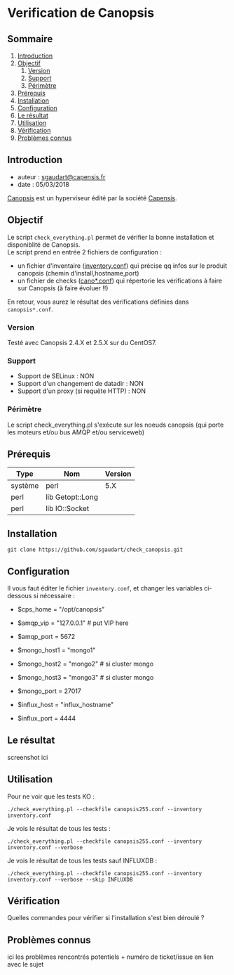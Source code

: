 # Verification de Canopsis

## Sommaire

1. [Introduction](#introduction)
2. [Objectif](#objectif)
   1. [Version](#version)
   2. [Support](#support)
   3. [Périmètre](#périmètre)
4. [Prérequis](#prérequis)
4. [Installation](#installation)
5. [Configuration](#configuration)
6. [Le résultat](#le-résultat)
7. [Utilisation](#utilisation)
8. [Vérification](#vérification)
9. [Problèmes connus](#problèmes-connus)

## Introduction

- auteur : sgaudart@capensis.fr
- date : 05/03/2018

[Canopsis](http://www.canopsis.com/) est un hyperviseur édité par la société [Capensis](https://www.capensis.fr/).

## Objectif

Le script `check_everything.pl` permet de vérifier la bonne installation et disponiblité de Canopsis.  
Le script prend en entrée 2 fichiers de configuration :
- un fichier d'inventaire ([inventory.conf](inventory.conf)) qui précise qq infos sur le produit canopsis (chemin d'install,hostname,port)
- un fichier de checks ([cano*.conf](canopsis255.conf)) qui répertorie les vérifications à faire sur Canopsis (à faire évoluer !!)

En retour, vous aurez le résultat des vérifications définies dans `canopsis*.conf`.


### Version

Testé avec Canopsis 2.4.X et 2.5.X sur du CentOS7.


### Support

- Support de SELinux : NON
- Support d'un changement de datadir : NON
- Support d'un proxy (si requête HTTP) : NON


### Périmètre

Le script check_everything.pl s'exécute sur les noeuds canopsis (qui porte les moteurs et/ou bus AMQP et/ou serviceweb)


## Prérequis

| Type    | Nom              | Version |
|---------|------------------|---------|
| système | perl             | 5.X     |
| perl    | lib Getopt::Long |         |
| perl    | lib IO::Socket   |         |


## Installation

```
git clone https://github.com/sgaudart/check_canopsis.git
```


## Configuration

Il vous faut éditer le fichier `inventory.conf`, et changer les variables ci-dessous si nécessaire :
- $cps_home    = "/opt/canopsis"

- $amqp_vip    = "127.0.0.1" # put VIP here
- $amqp_port   = 5672

- $mongo_host1 = "mongo1"
- $mongo_host2 = "mongo2" # si cluster mongo
- $mongo_host3 = "mongo3" # si cluster mongo
- $mongo_port   = 27017

- $influx_host = "influx_hostname"
- $influx_port = 4444


## Le résultat
screenshot ici

## Utilisation

Pour ne voir que les tests KO :
```
./check_everything.pl --checkfile canopsis255.conf --inventory inventory.conf
```

Je vois le résultat de tous les tests :
```
./check_everything.pl --checkfile canopsis255.conf --inventory inventory.conf --verbose
```

Je vois le résultat de tous les tests sauf INFLUXDB :
```
./check_everything.pl --checkfile canopsis255.conf --inventory inventory.conf --verbose --skip INFLUXDB
```


## Vérification
Quelles commandes pour vérifier si l'installation s'est bien déroulé ?


## Problèmes connus
ici les problèmes rencontrés potentiels + numéro de ticket/issue en lien avec le sujet
